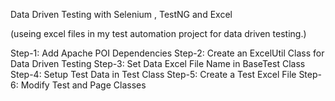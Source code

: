 Data Driven Testing with Selenium , TestNG and Excel

(useing excel files in my test automation project for data driven testing.)

Step-1: Add Apache POI Dependencies
Step-2: Create an ExcelUtil Class for Data Driven Testing
Step-3: Set Data Excel File Name in BaseTest Class
Step-4: Setup Test Data in Test Class
Step-5: Create a Test Excel File
Step-6: Modify Test and Page Classes
